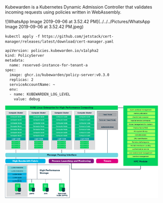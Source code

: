 Kubewarden is a Kubernetes Dynamic Admission Controller that validates incoming requests using policies written in WebAssembly. 

![WhatsApp Image 2019-09-06 at 3.52.42 PM](../../../Pictures/WhatsApp Image 2019-09-06 at 3.52.42 PM.jpeg)



`kubectl apply -f https://github.com/jetstack/cert-manager/releases/latest/download/cert-manager.yaml`







```
apiVersion: policies.kubewarden.io/v1alpha2
kind: PolicyServer
metadata:
  name: reserved-instance-for-tenant-a
spec:
  image: ghcr.io/kubewarden/policy-server:v0.3.0
  replicas: 2
  serviceAccountName: ~
  env:
  - name: KUBEWARDEN_LOG_LEVEL
    value: debug
```







![hpc-reference-architecture](images/hpc-reference-architecture.png)
